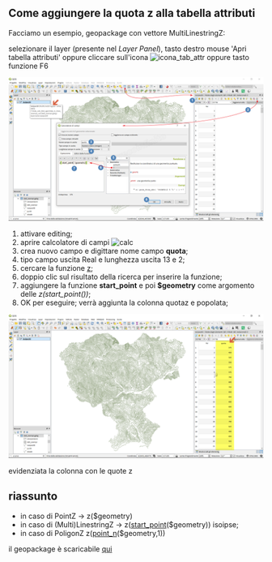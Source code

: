 ## Come aggiungere la quota z alla tabella attributi

Facciamo un esempio, geopackage con vettore MultiLinestringZ:

selezionare il layer (presente nel _Layer Panel_), tasto destro mouse 'Apri tabella attributi' oppure cliccare sull'icona ![icona_tab_attr](https://docs.qgis.org/2.18/it/_images/mActionOpenTable.png) oppure tasto funzione F6

![](/img/esempi/add_col_quotaz/quotaz1.png)

1. attivare editing;
2. aprire calcolatore di campi ![calc](https://docs.qgis.org/testing/en/_images/mActionCalculateField.png)
3. crea nuovo campo e digittare nome campo **quota**;
4. tipo campo uscita Real e lunghezza uscita 13 e 2;
5. cercare la funzione [z](/gr_funzioni/geometria/z.md);
6. doppio clic sul risultato della ricerca per inserire la funzione;
7. aggiungere la funzione **start_point** e poi **$geometry** come argomento delle _z(start_point())_;
8. OK per eseguire; verrà aggiunta la colonna quotaz e popolata;

![](/img/esempi/add_col_quotaz/quotaz2.png)

evidenziata la colonna con le quote z

## riassunto

* in caso di PointZ → z($geometry)
* in caso di (Multi)LinestringZ → z([start_point](/gr_funzioni/geometria/start_point.md)($geometry)) isoipse;
* in caso di PoligonZ z([point_n](/gr_funzioni/geometria/point_n.md)($geometry,1))

il geopackage è scaricabile [qui](/esempi/dati_esempi.gpkg)

